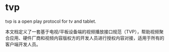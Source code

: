tvp
===

tvp is a open play protocol for tv and tablet.

本文档定义了一套基于电视/平板设备端的视频播放接口规范（TVP），帮助视频聚合应用、硬件厂商和视频内容版权方的开发人员进行授权内容对接，适用于所有的客户端开发人员。
